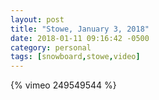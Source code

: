 ```yaml
---
layout: post
title: "Stowe, January 3, 2018"
date: 2018-01-11 09:16:42 -0500
category: personal
tags: [snowboard,stowe,video]
---
```

{% vimeo 249549544 %}